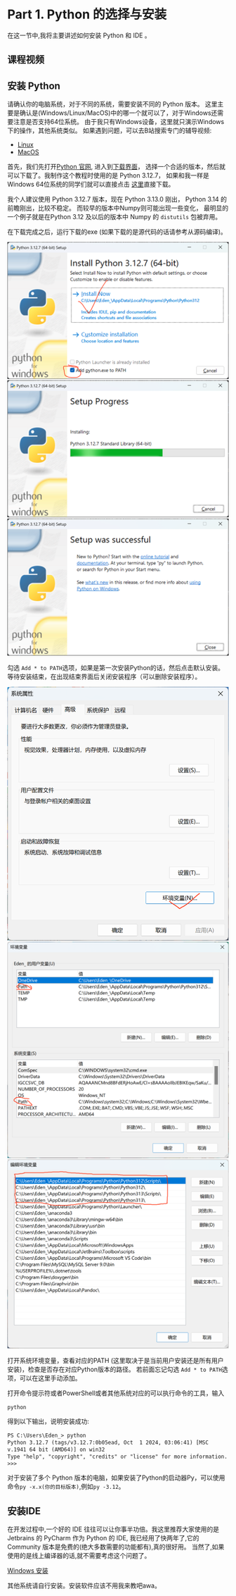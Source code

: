 # Part 1. Python 的选择与安装

在这一节中,我将主要讲述如何安装 Python 和 IDE 。

## 课程视频

## 安装 Python

请确认你的电脑系统，对于不同的系统，需要安装不同的 Python 版本。
这里主要是确认是(Windows/Linux/MacOS)中的哪一个就可以了，对于Windows还需要注意是否支持64位系统。
由于我只有Windows设备，这里就只演示Windows下的操作，其他系统类似。
如果遇到问题，可以去B站搜索专门的辅导视频:
 - [Linux](https://www.bilibili.com/video/BV1Lz411b7G3?vd_source=4b8f686368bbdecc379df7af1e16847a)
 - [MacOS](https://www.bilibili.com/video/BV1jr4y1y7hc?vd_source=4b8f686368bbdecc379df7af1e16847a)

首先，我们先打开[Python 官网](https://www.python.org/),
进入到[下载界面](https://www.python.org/downloads/windows/)，
选择一个合适的版本，然后就可以下载了。我制作这个教程时使用的是 Python 3.12.7，
如果和我一样是 Windows 64位系统的同学们就可以直接点击
[这里](https://www.python.org/ftp/python/3.12.7/python-3.12.7-amd64.exe)直接下载。

我个人建议使用 Python 3.12.7 版本，现在 Python 3.13.0 刚出， Python 3.14 的前瞻刚出，比较不稳定。
而较早的版本中Numpy则可能出现一些变化，
最明显的一个例子就是在Python 3.12 及以后的版本中 Numpy 的 `distutils` 包被弃用。

在下载完成之后，运行下载的exe (如果下载的是源代码的话请参考从源码编译)。

![Step1](images/py-install-1.png)
![Step2](images/py-install-2.png)
![Step3](images/py-install-3.png)

勾选 `Add * to PATH`选项，如果是第一次安装Python的话，然后点击默认安装。
等待安装结束，在出现结束界面后关闭安装程序（可以删除安装程序）。

![Step4](images/py-install-4.png)
![Step5](images/py-install-5.png)
![Step6](images/py-install-6.png)

打开系统环境变量，查看对应的PATH (这里取决于是当前用户安装还是所有用户安装)，检查是否存在对应Python版本的路径。
若前面忘记勾选 `Add * to PATH`选项，可以在这里手动添加。

打开命令提示符或者PowerShell或者其他系统对应的可以执行命令的工具，输入
```
python
```
得到以下输出，说明安装成功:
```
PS C:\Users\Eden_> python
Python 3.12.7 (tags/v3.12.7:0b05ead, Oct  1 2024, 03:06:41) [MSC v.1941 64 bit (AMD64)] on win32
Type "help", "copyright", "credits" or "license" for more information.
>>> 
```
对于安装了多个 Python 版本的电脑，如果安装了Python的启动器Py，可以使用命令`py -x.x(你的目标版本)`,例如`py -3.12`。

## 安装IDE

在开发过程中,一个好的 IDE 往往可以让你事半功倍。我这里推荐大家使用的是 Jetbrains 的 PyCharm 作为 Python 的 IDE,
我已经用了快两年了,它的 Community 版本是免费的(绝大多数需要的功能都有),真的很好用。
当然了,如果使用的是线上编译器的话,就不需要考虑这个问题了。

[Windows 安装](https://www.jetbrains.com/zh-cn/pycharm/download/download-thanks.html?platform=windows&code=PCC)

其他系统请自行安装。安装软件应该不用我来教吧awa。
